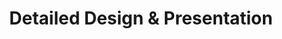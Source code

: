 ---
id: 'featured-service-05'
subTitle: 'Architectural '
title: 'Detailed Design & Presentation'
excerpt: 'Once we have refined the concepts to align with your vision,we will create a comprehensive design presentation .This will include detailed floor plans, 3D renderings ,material samples , color schemes, and furniture options, giving you a clear picture of the final result.'
image: '/images/furniture/kitchen-renovations-south-africa.jpeg'
altImage: 'Featured Service Image'
path: '/about'
buttonText: 'Book a Consultation'
buttonText1: 'Get in touch'
---